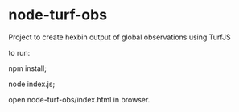 # node-turf-obs
Project to create hexbin output of global observations using TurfJS

to run:

npm install;

node index.js;

open node-turf-obs/index.html in browser.
